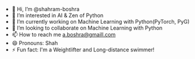 - 👋 Hi, I’m @shahram-boshra
- 👀 I’m interested in AI & Zen of Python
- 🌱 I’m currently working on Machine Learning with Python(PyTorch, PyG)
- 💞️ I’m looking to collaborate on Machine Learning with Python
- 📫 How to reach me a.boshra@gmaill.com
- 😄 Pronouns: Shah
- ⚡ Fun fact: I'm a Weightlifter and Long-distance swimmer!

<!---
shahram-boshra/shahram-boshra is a ✨ special ✨ repository because its `README.md` (this file) appears on your GitHub profile.
You can click the Preview link to take a look at your changes.
--->
